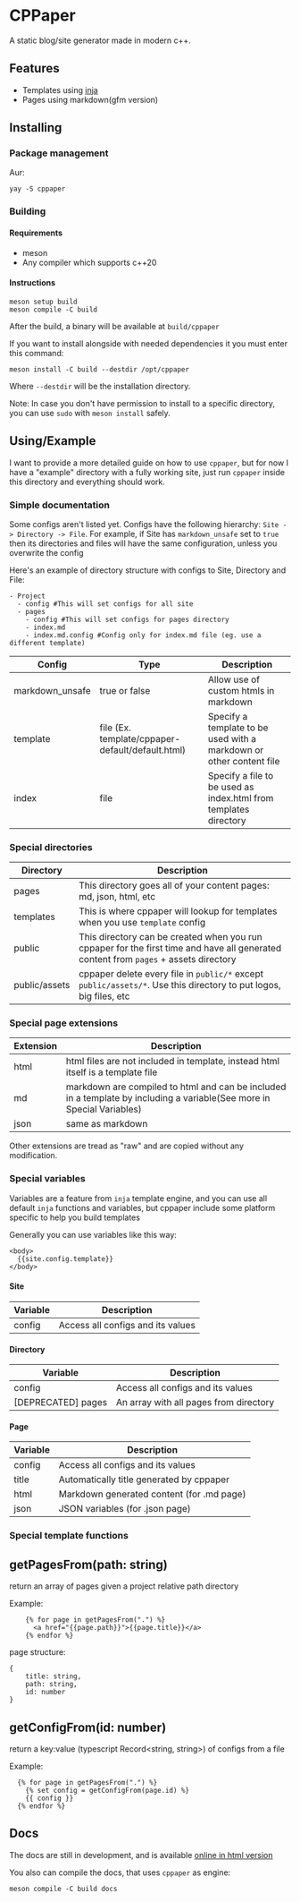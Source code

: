 # CPPaper

A static blog/site generator made in modern c++.

## Features

  - Templates using [inja](https://github.com/pantor/inja)
  - Pages using markdown(gfm version)

## Installing

### Package management

Aur:

`yay -S cppaper`


### Building

#### Requirements

- meson
- Any compiler which supports c++20

#### Instructions

```
meson setup build
meson compile -C build
```

After the build, a binary will be available at `build/cppaper`

If you want to install alongside with needed dependencies it you must enter this command:

`meson install -C build --destdir /opt/cppaper`

Where `--destdir` will be the installation directory.

Note: In case you don't have permission to install to a specific directory, you can use `sudo` with `meson install` safely.

## Using/Example

I want to provide a more detailed guide on how to use `cppaper`, but for now I have a "example" directory with a fully working site, just run `cppaper` inside this directory and everything should work.

### Simple documentation

Some configs aren't listed yet.
Configs have the following hierarchy: `Site -> Directory -> File`.
For example, if Site has `markdown_unsafe` set to `true` then its directories and files will have the same configuration, unless you overwrite the config

Here's an example of directory structure with configs to Site, Directory and File:

```
- Project
  - config #This will set configs for all site
  - pages
    - config #This will set configs for pages directory
    - index.md 
    - index.md.config #Config only for index.md file (eg. use a different template)
```

|Config|Type|Description|
|------|----|-----------|
|markdown_unsafe|true or false|Allow use of custom htmls in markdown|
|template|file (Ex. template/cppaper-default/default.html)|Specify a template to be used with a markdown or other content file|
|index|file|Specify a file to be used as index.html from templates directory|

### Special directories

|Directory|Description|
|---------|-----------|
|pages|This directory goes all of your content pages: md, json, html, etc|
|templates|This is where cppaper will lookup for templates when you use `template` config|
|public|This directory can be created when you run cppaper for the first time and have all generated content from `pages` + assets directory|
|public/assets|cppaper delete every file in `public/*` except `public/assets/*`. Use this directory to put logos, big files, etc|

### Special page extensions

|Extension|Description|
|---------|-----------|
|html|html files are not included in template, instead html itself is a template file|
|md|markdown are compiled to html and can be included in a template by including a variable(See more in Special Variables)|
|json|same as markdown|

Other extensions are tread as "raw" and are copied without any modification.

### Special variables

Variables are a feature from `inja` template engine, and you can use all default `inja` functions and variables, but cppaper include some platform specific to help you build templates

Generally you can use variables like this way:

```
<body>
  {{site.config.template}}
</body>
```

#### Site

|Variable|Description|
|--------|-----------|
|config|Access all configs and its values|


#### Directory

|Variable|Description|
|--------|-----------|
|config|Access all configs and its values|
|[DEPRECATED] pages|An array with all pages from directory|


#### Page

|Variable|Description|
|--------|-----------|
|config|Access all configs and its values|
|title|Automatically title generated by cppaper|
|html|Markdown generated content (for .md page)|
|json|JSON variables (for .json page)|


### Special template functions

## getPagesFrom(path: string)

return an array of pages given a project relative path directory


Example:

```
    {% for page in getPagesFrom(".") %}
      <a href="{{page.path}}">{{page.title}}</a>
    {% endfor %}
```

page structure:

```
{
    title: string,
    path: string,
    id: number
}
```

## getConfigFrom(id: number)

return a key:value (typescript Record<string, string>) of configs from a file

Example:
```
  {% for page in getPagesFrom(".") %}
    {% set config = getConfigFrom(page.id) %}
    {{ config }}
  {% endfor %}
```


## Docs

The docs are still in development, and is available [online in html version](https://cppaper.yurisantos.dev)

You also can compile the docs, that uses `cppaper` as engine:

`meson compile -C build docs`
